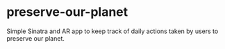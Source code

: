 # preserve-our-planet
Simple Sinatra and AR app to keep track of daily actions taken by users to preserve our planet.
